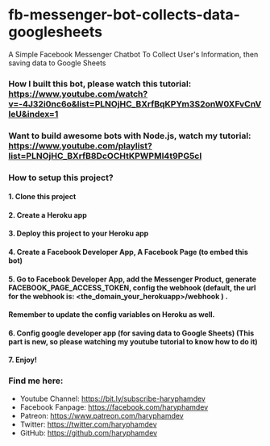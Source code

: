 # fb-messenger-bot-collects-data-googlesheets
A Simple Facebook Messenger Chatbot To Collect User's Information, then saving data to Google Sheets

### How I built this bot, please watch this tutorial: https://www.youtube.com/watch?v=-4J32i0nc6o&list=PLNOjHC_BXrfBqKPYm3S2onW0XFvCnVIeU&index=1

### Want to build awesome bots with Node.js, watch my tutorial: https://www.youtube.com/playlist?list=PLNOjHC_BXrfB8DcOCHtKPWPMl4t9PG5cI


### How to setup this project?

#### 1. Clone this project
#### 2. Create a Heroku app
#### 3. Deploy this project to your Heroku app
#### 4. Create a Facebook Developer App, A Facebook Page (to embed this bot)
#### 5. Go to Facebook Developer App, add the Messenger Product, generate FACEBOOK_PAGE_ACCESS_TOKEN, config the webhook (default, the url for the webhook is: <the_domain_your_herokuapp>/webhook ) . 
#### Remember to update the config variables on Heroku as well.
#### 6. Config google developer app (for saving data to Google Sheets) (This part is new, so please watching my youtube tutorial to know how to do it)
#### 7. Enjoy!


### Find me here:
- Youtube Channel: https://bit.ly/subscribe-haryphamdev
- Facebook Fanpage: https://facebook.com/haryphamdev
- Patreon: https://www.patreon.com/haryphamdev
- Twitter: https://twitter.com/haryphamdev
- GitHub: https://github.com/haryphamdev
